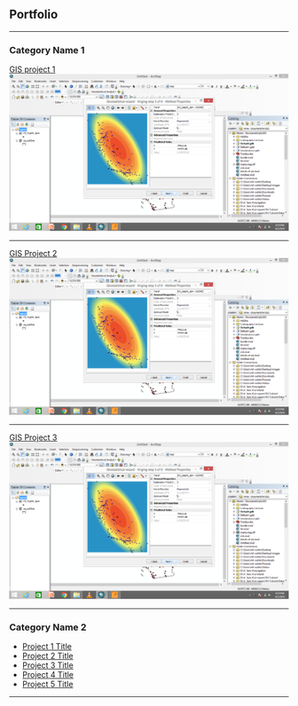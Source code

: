 ## Portfolio

---

### Category Name 1 

[GIS project 1](/sample_page)
<img src="images/Screenshot (347).png?raw=true"/>

---
[GIS Project 2](/pdf/sample_presentation.pdf)
<img src="images/Screenshot (347).png?raw=true"/>

---
[GIS Project 3](http://example.com/)
<img src="images/Screenshot (347).png?raw=true"/>

---

### Category Name 2

- [Project 1 Title](http://example.com/)
- [Project 2 Title](http://example.com/)
- [Project 3 Title](http://example.com/)
- [Project 4 Title](http://example.com/)
- [Project 5 Title](http://example.com/)

---

